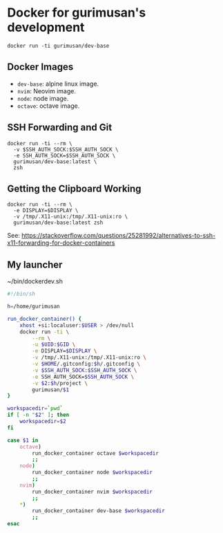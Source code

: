 Docker for gurimusan's development
==================================

    docker run -ti gurimusan/dev-base

Docker Images
--------------

- `dev-base`: alpine linux image.
- `nvim`: Neovim image.
- `node`: node image.
- `octave`: octave image.

SSH Forwarding and Git
----------------------

    docker run -ti --rm \
      -v $SSH_AUTH_SOCK:$SSH_AUTH_SOCK \
      -e SSH_AUTH_SOCK=$SSH_AUTH_SOCK \
      gurimusan/dev-base:latest \
      zsh

Getting the Clipboard Working
-----------------------------

    docker run -ti --rm \
      -e DISPLAY=$DISPLAY \
      -v /tmp/.X11-unix:/tmp/.X11-unix:ro \
      gurimusan/dev-base:latest zsh

See: https://stackoverflow.com/questions/25281992/alternatives-to-ssh-x11-forwarding-for-docker-containers

My launcher
------------

~/bin/dockerdev.sh

```sh
#!/bin/sh

h=/home/gurimusan

run_docker_container() {
    xhost +si:localuser:$USER > /dev/null
    docker run -ti \
        --rm \
        -u $UID:$GID \
        -e DISPLAY=$DISPLAY \
        -v /tmp/.X11-unix:/tmp/.X11-unix:ro \
        -v $HOME/.gitconfig:$h/.gitconfig \
        -v $SSH_AUTH_SOCK:$SSH_AUTH_SOCK \
        -e SSH_AUTH_SOCK=$SSH_AUTH_SOCK \
        -v $2:$h/project \
        gurimusan/$1
}

workspacedir=`pwd`
if [ -n "$2" ]; then
    workspacedir=$2
fi

case $1 in
    octave)
        run_docker_container octave $workspacedir
        ;;
    node)
        run_docker_container node $workspacedir
        ;;
    nvim)
        run_docker_container nvim $workspacedir
        ;;
    *)
        run_docker_container dev-base $workspacedir
        ;;
esac
```
